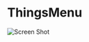 ThingsMenu
==========

![Screen Shot](https://dl.dropboxusercontent.com/s/2xrpzqsg7eou4zt/screencapture%202014-02-13%201.03.37.jpg?dl=1&token_hash=AAGmb7II4_YrV3nSAx0J7CYuCa-jwDKv6iwNGARdJUWxsg)
